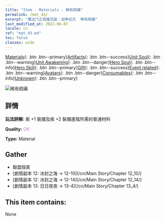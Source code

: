 ```yaml
---
title: "Item - Materials - 稀有硫磺"
permalink: /mat_43/
excerpt: "魔法门之英雄无敌：战争纪元  稀有硫磺"
last_modified_at: 2021-06-07
locale: cn
ref: "mat_43.md"
toc: false
classes: wide
---
```

 [Materials](/ItemsCN/){: .btn .btn--primary}[Artifacts](/ItemsCN/Artifacts/){: .btn .btn--success}[Unit Soul](/ItemsCN/UnitSoul/){: .btn .btn--warning}[Unit Awakening](/ItemsCN/UnitAwakening/){: .btn .btn--danger}[Hero Soul](/ItemsCN/HeroSoul/){: .btn .btn--info}[Hero Skill](/ItemsCN/HeroSkill/){: .btn .btn--primary}[Gift](/ItemsCN/Gift/){: .btn .btn--success}[Event related](/ItemsCN/Events/){: .btn .btn--warning}[Avatars](/ItemsCN/Avatars/){: .btn .btn--danger}[Consumables](/ItemsCN/Consumables/){: .btn .btn--info}[Unknown](/ItemsCN/Unknown/){: .btn .btn--primary}

 ![稀有硫磺](/images/t/i_cailiao_liuhuang2.png)

## 詳情
 **玩法詳解:** 紫 +1 裝備及紫 +2 裝備進階所需的普通材料

 **Quality:** <span style="color: #DA70D6">OK</span>

 **Type:** Material

## Gather

*    聯盟探索 
*    [劇情副本 12: 冰封之海 -> 12-10](/cn/Main Story/Chapter 12_10/) 
*    [劇情副本 12: 冰封之海 -> 12-14](/cn/Main Story/Chapter 12_14/) 
*    [劇情副本 13: 日日夜夜 -> 13-4](/cn/Main Story/Chapter 13_4/) 

## This item contains:

  None

